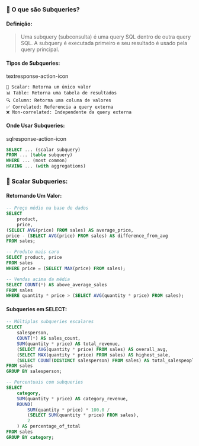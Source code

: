 ### **🎯 O que são Subqueries?**

#### **Definição:**

> Uma subquery (subconsulta) é uma query SQL dentro de outra query SQL. A subquery é executada primeiro e seu resultado é usado pela query principal.

#### **Tipos de Subqueries:**

textresponse-action-icon

```text
📝 Scalar: Retorna um único valor
📊 Table: Retorna uma tabela de resultados  
🔍 Column: Retorna uma coluna de valores
✅ Correlated: Referencia a query externa
❌ Non-correlated: Independente da query externa
```

#### **Onde Usar Subqueries:**

sqlresponse-action-icon

```sql
SELECT ... (scalar subquery)
FROM ... (table subquery)
WHERE ... (most common)
HAVING ... (with aggregations)
```

### **🔢 Scalar Subqueries:**

#### **Retornando Um Valor:**

```sql
-- Preço médio na base de dados
SELECT 
    product,
    price,  
(SELECT AVG(price) FROM sales) AS average_price,  
price - (SELECT AVG(price) FROM sales) AS difference_from_avg  
FROM sales;

-- Produto mais caro  
SELECT product, price  
FROM sales  
WHERE price = (SELECT MAX(price) FROM sales);

-- Vendas acima da média  
SELECT COUNT(*) AS above_average_sales  
FROM sales  
WHERE quantity * price > (SELECT AVG(quantity * price) FROM sales);
```


#### **Subqueries em SELECT:**

```sql
-- Múltiplas subqueries escalares
SELECT 
    salesperson,
    COUNT(*) AS sales_count,
    SUM(quantity * price) AS total_revenue,
    (SELECT AVG(quantity * price) FROM sales) AS overall_avg,
    (SELECT MAX(quantity * price) FROM sales) AS highest_sale,
    (SELECT COUNT(DISTINCT salesperson) FROM sales) AS total_salespeople
FROM sales
GROUP BY salesperson;

-- Percentuais com subqueries
SELECT 
    category,
    SUM(quantity * price) AS category_revenue,
    ROUND(
        SUM(quantity * price) * 100.0 / 
        (SELECT SUM(quantity * price) FROM sales), 
        2
    ) AS percentage_of_total
FROM sales
GROUP BY category;
````

